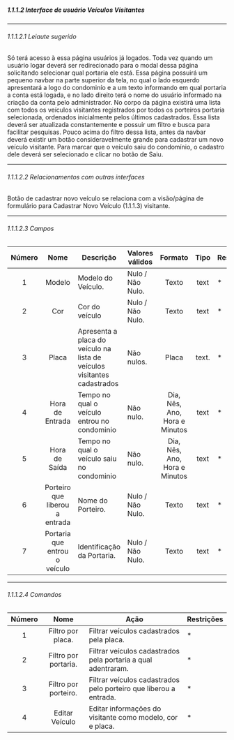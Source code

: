 ##### 1.1.1.2 Interface de usuário Veículos Visitantes

---

###### 1.1.1.2.1 Leiaute sugerido
Só terá acesso à essa página usuários já logados. Toda vez quando um usuário logar deverá ser redirecionado para o modal dessa página solicitando selecionar qual portaria ele está. Essa página possuirá um pequeno navbar na parte superior da tela, no qual o lado esquerdo apresentará a logo do condominío e a um texto informando em qual portaria a conta está logada, e no lado direito terá o nome do usuário informado na criação da conta pelo administrador.
No corpo da página existirá uma lista com todos os veículos visitantes registrados por todos os porteiros portaria selecionada, ordenados inicialmente pelos últimos cadastrados. Essa lista deverá ser atualizada constantemente e possuir um filtro e busca para facilitar pesquisas.
Pouco acima do filtro dessa lista, antes da navbar deverá existir um botão consideravelmente grande para cadastrar um novo veículo visitante.
Para marcar que o veículo saiu do condomínio, o cadastro dele deverá ser selecionado e clicar no botão de Saiu.

---

###### 1.1.1.2.2 Relacionamentos com outras interfaces
Botão de cadastrar novo veículo se relaciona com a visão/página de formulário para Cadastrar Novo Veículo (1.1.1.3) visitante.

---

###### 1.1.1.2.3 Campos
| Número | Nome | Descrição | Valores válidos | Formato | Tipo | Restrições |
| :----: | :--: | --------- | --------------- | :-----: | :--: | ---------- |
|    1    |   Modelo   |     Modelo do Veículo.      |        Nulo / Não Nulo.         |    Texto     |   text   |      *      |
|    2    |   Cor   |     Cor do veículo      |        Nulo / Não Nulo.         |    Texto     |   text   |      *      |
|    3    |   Placa   |     Apresenta a placa do veículo na lista de veículos visitantes cadastrados      |     Não nulos.   |    Placa     |   text.   |     *       |
|    4    |   Hora de Entrada  |  Tempo no qual o veículo entrou no condominio      |     Não nulo.   |   Dia, Nês, Ano, Hora e Minutos    | text | * |
|    5    |   Hora de Saída  |  Tempo no qual o veículo saiu no condominio      |     Não nulo.   |    Dia, Nês, Ano, Hora e Minutos     | text | * |
|    6    |   Porteiro que liberou a entrada   |     Nome do Porteiro.      |        Nulo / Não Nulo.         |    Texto     |   text   |      *      |
|    7    |   Portaria que entrou o veículo   |     Identificação da Portaria.      |        Nulo / Não Nulo.         |    Texto     |   text   |      *      |

---

###### 1.1.1.2.4 Comandos
| Número | Nome | Ação | Restrições |
| :----: | :--: | ---- | ---------- |
|    1    |   Filtro por placa.   |     Filtrar veículos cadastrados pela placa.      | *       |
|    2    |   Filtro por portaria.   |     Filtrar veículos cadastrados pela portaria a qual adentraram.      | *       |
|    3    |   Filtro por porteiro.   |     Filtrar veículos cadastrados pelo porteiro que liberou a entrada.      | *       |
|    4    |   Editar Veículo    |   Editar informações do visitante como modelo, cor e placa.   |      *      |
